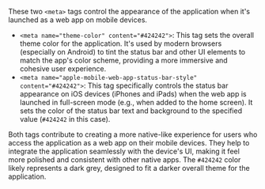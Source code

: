 These two `<meta>` tags control the appearance of the application when it's launched as a web app on mobile devices.

*   `<meta name="theme-color" content="#424242">`: This tag sets the overall theme color for the application. It's used by modern browsers (especially on Android) to tint the status bar and other UI elements to match the app's color scheme, providing a more immersive and cohesive user experience.
*   `<meta name="apple-mobile-web-app-status-bar-style" content="#424242">`: This tag specifically controls the status bar appearance on iOS devices (iPhones and iPads) when the web app is launched in full-screen mode (e.g., when added to the home screen).  It sets the color of the status bar text and background to the specified value (`#424242` in this case).

Both tags contribute to creating a more native-like experience for users who access the application as a web app on their mobile devices. They help to integrate the application seamlessly with the device's UI, making it feel more polished and consistent with other native apps. The `#424242` color likely represents a dark grey, designed to fit a darker overall theme for the application.